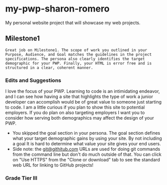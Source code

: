 # my-pwp-sharon-romero
My personal website project that will showcase my web projects.

## Milestone1
	Great job on Milestone1. The scope of work you outlined in your Purpose, Audience, and Goal matches the guidelines in the project specifications. The persona also clearly identifies the target demographic for your PWP. Finally, your HTML is error free and is structured in a clear, coherent manner.
  ### Edits and Suggestions
 I love the focus of your PWP. Learning to code is an intimidating endeavor, and I can see how having a site that highlights the type of work a junior developer can accomplish would be of great value to someone just starting to code. I am a little curious if you plan to show this site to potential employers. If you do plan on also targeting employers I want you to consider how serving both demographics may affect the design of your PWP.
 * You skipped the goal section in your persona. The goal section defines what your target demographic gains by using your site. By not including a goal It is hard to determine what value your site gives your end users.
  *  Side note: the git@githitub.com URLs are used for doing git commands from the command line but don't do much outside of that. You can click on "Use HTTPS" from the "Clone or download" tab to see the standard web URL for linking to GitHub projects!
  ### Grade Tier III

